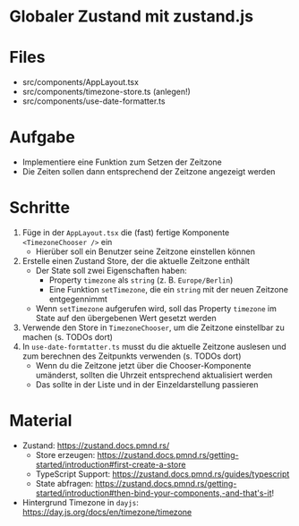 # Globaler Zustand mit zustand.js

# Files

- src/components/AppLayout.tsx
- src/components/timezone-store.ts (anlegen!)
- src/components/use-date-formatter.ts

# Aufgabe

* Implementiere eine Funktion zum Setzen der Zeitzone
* Die Zeiten sollen dann entsprechend der Zeitzone angezeigt werden

# Schritte

1. Füge in der `AppLayout.tsx` die (fast) fertige Komponente `<TimezoneChooser />` ein
    - Hierüber soll ein Benutzer seine Zeitzone einstellen können
2. Erstelle einen Zustand Store, der die aktuelle Zeitzone enthält
    - Der State soll zwei Eigenschaften haben:
        - Property `timezone` als `string` (z. B. `Europe/Berlin`)
        - Eine Funktion `setTimezone`, die ein `string` mit der neuen Zeitzone entgegennimmt
    - Wenn `setTimezone` aufgerufen wird, soll das Property `timezone` im State auf den übergebenen Wert gesetzt werden
3. Verwende den Store in `TimezoneChooser`, um die Zeitzone einstellbar zu machen (s. TODOs dort)
4. In
   `use-date-formtatter.ts` musst du die aktuelle Zeitzone auslesen und zum berechnen des Zeitpunkts verwenden (s. TODOs dort)
    - Wenn du die Zeitzone jetzt über die Chooser-Komponente umänderst, sollten die Uhrzeit entsprechend aktualisiert werden
    - Das sollte in der Liste und in der Einzeldarstellung passieren

# Material

* Zustand: https://zustand.docs.pmnd.rs/
    * Store erzeugen: https://zustand.docs.pmnd.rs/getting-started/introduction#first-create-a-store
    * TypeScript Support: https://zustand.docs.pmnd.rs/guides/typescript
    * State abfragen: https://zustand.docs.pmnd.rs/getting-started/introduction#then-bind-your-components,-and-that's-it!
* Hintergrund Timezone in `dayjs`: https://day.js.org/docs/en/timezone/timezone